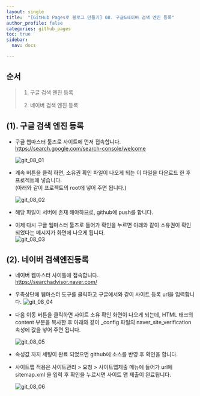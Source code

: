 ```yaml
---
layout: single
title:  "[GitHub Pages로 블로그 만들기] 08. 구글&네이버 검색 엔진 등록"
author_profile: false
categories: github_pages
toc: true
sidebar:
  nav: docs

---
```


## 순서

>1. 구글 검색 엔진 등록 
>
>2. 네이버 검색 엔진 등록



## (1). 구글 검색 엔진 등록

- 구글 웹마스터 툴즈로 사이트에 먼저 접속합니다.  
  https://search.google.com/search-console/welcome

  ![git_08_01](https://hmyuk.github.io/images/2022-06-22-git_08/git_08_01.png)

- 계속 버튼을 클릭 하면, 소유권 확인 파일이 나오게 되는 이 파일을 다운로드 한 후 프로젝트에 넣습니다.  
  (아래와 같이 프로젝트의 root에 넣어 주면 됩니다.) 

  ![git_08_02](https://hmyuk.github.io/images/2022-06-22-git_08/git_08_02.png)

- 해당 파일이 서버에 존재 해야하므로, github에 push를 합니다.
- 이제 다시 구글 웹마스터 툴즈로 들어가 확인을 누르면 아래와 같이 소유권이 확인 되었다는 메시지가 화면에 나오게 됩니다.  
  ![git_08_03](https://hmyuk.github.io/images/2022-06-22-git_08/git_08_03.png)





## (2). 네이버 검색엔진등록

- 네이버 웹마스터 사이틀에 접속합니다.  
  https://searchadvisor.naver.com/
- 우측상단에 웹마스터 도구를 클릭하고 구글에서와 같이 사이트 등록 url을 입력합니다.
  ![git_08_04](https://hmyuk.github.io/images/2022-06-22-git_08/git_08_04.png)

- 다음 이동 버튼을 클릭하면 사이트 소유 확인 화면이 나오게 되는데, HTML 태크의 content 부분을 복사한 후 아래와 같이 _config 파일의 naver_site_verification 속성에 값을 넣어 주면 됩니다.

  ![git_08_05](https://hmyuk.github.io/images/2022-06-22-git_08/git_08_05.png)

- 속성값 까지 세팅이 완료 되었으면 github에 소스를 반영 후 확인을 합니다.

- 사이트맵 적용은 사이트관리 > 요청 > 사이트맵제출 메뉴에 들어가 url에 sitemap.xml 을 입력 후 확인을 누르시면 사이트 맵 제출이 완료됩니다.

  ![git_08_06](https://hmyuk.github.io/images/2022-06-22-git_08/git_08_06.png)

